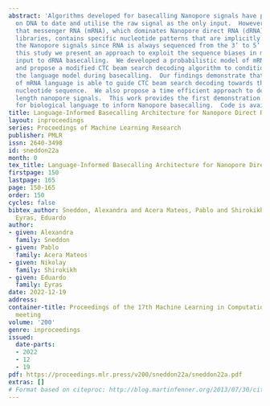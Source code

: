 ```yaml
---
abstract: 'Algorithms developed for basecalling Nanopore signals have primarily focused
  on DNA to date and utilise the raw signal as the only input.  However, it is known
  that messenger RNA (mRNA), which dominates Nanopore direct RNA (dRNA) sequencing
  libraries, contains specific nucleotide patterns that are implicitly encoded in
  the Nanopore signals since RNA is always sequenced from the 3’ to 5’ direction.  In
  this study we present an approach to exploit the sequence biases in mRNA as an additional
  input to dRNA basecalling.  We developed a probabilistic model of mRNA language
  and propose a modified CTC beam search decoding algorithm to conditionally incorporate
  the language model during basecalling.  Our findings demonstrate that inclusion
  of mRNA language is able to guide CTC beam search decoding towards the more probable
  nucleotide sequence.  We also propose a time efficient approach to decoding variable
  length nanopore signals.  This work provides the first demonstration of the potential
  for biological language to inform Nanopore basecalling.  Code is available at: https://github.com/a-sneddon/radian.'
title: Language-Informed Basecalling Architecture for Nanopore Direct RNA Sequencing
layout: inproceedings
series: Proceedings of Machine Learning Research
publisher: PMLR
issn: 2640-3498
id: sneddon22a
month: 0
tex_title: Language-Informed Basecalling Architecture for Nanopore Direct RNA Sequencing
firstpage: 150
lastpage: 165
page: 150-165
order: 150
cycles: false
bibtex_author: Sneddon, Alexandra and Acera Mateos, Pablo and Shirokikh, Nikolay and
  Eyras, Eduardo
author:
- given: Alexandra
  family: Sneddon
- given: Pablo
  family: Acera Mateos
- given: Nikolay
  family: Shirokikh
- given: Eduardo
  family: Eyras
date: 2022-12-19
address:
container-title: Proceedings of the 17th Machine Learning in Computational Biology
  meeting
volume: '200'
genre: inproceedings
issued:
  date-parts:
  - 2022
  - 12
  - 19
pdf: https://proceedings.mlr.press/v200/sneddon22a/sneddon22a.pdf
extras: []
# Format based on citeproc: http://blog.martinfenner.org/2013/07/30/citeproc-yaml-for-bibliographies/
---
```

